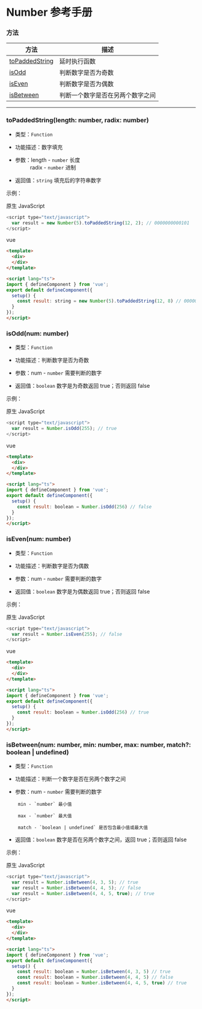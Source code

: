 # Number 参考手册


### 方法

|  方法                                                                                    | 描述                   |
|  ----                                                                                   | ----                   |
| [toPaddedString](number.html#topaddedstringlength-number,-radix-number)                 | 延时执行函数             |
| [isOdd](number.html#isoddnum-number)                                                    | 判断数字是否为奇数        |
| [isEven](number.html#isevennum-number)                                                  | 判断数字是否为偶数        |
| [isBetween](number.html#isbetweennum-number,-min-number,-max-number,-match?-boolean)    | 判断一个数字是否在另两个数字之间             |


---


### **toPaddedString(length: number, radix: number)**
* 类型：`Function`

* 功能描述：数字填充

* 参数：length - `number` 长度  
&nbsp;&nbsp;&nbsp;&nbsp;&nbsp;&nbsp;&nbsp;&nbsp;&nbsp;&nbsp;radix - `number` 进制

* 返回值：`string` 填充后的字符串数字

示例：

原生 JavaScript
```javascript
<script type="text/javascript">
  var result = new Number(5).toPaddedString(12, 2); // 0000000000101
</script>
```

vue
```html
<template>
  <div>
  </div>
</template>

<script lang="ts">
import { defineComponent } from 'vue';
export default defineComponent({
  setup() {
    const result: string = new Number(5).toPaddedString(12, 8) // 0000000000005
  }
});
</script>
```


### **isOdd(num: number)**
* 类型：`Function`

* 功能描述：判断数字是否为奇数

* 参数：num - `number` 需要判断的数字

* 返回值：`boolean` 数字是为奇数返回 true；否则返回 false

示例：

原生 JavaScript
```javascript
<script type="text/javascript">
  var result = Number.isOdd(255); // true
</script>
```

vue
```html
<template>
  <div>
  </div>
</template>

<script lang="ts">
import { defineComponent } from 'vue';
export default defineComponent({
  setup() {
    const result: boolean = Number.isOdd(256) // false
  }
});
</script>
```


### **isEven(num: number)**
* 类型：`Function`

* 功能描述：判断数字是否为偶数

* 参数：num - `number` 需要判断的数字

* 返回值：`boolean` 数字是为偶数返回 true；否则返回 false

示例：

原生 JavaScript
```javascript
<script type="text/javascript">
  var result = Number.isEven(255); // false
</script>
```

vue
```html
<template>
  <div>
  </div>
</template>

<script lang="ts">
import { defineComponent } from 'vue';
export default defineComponent({
  setup() {
    const result: boolean = Number.isOdd(256) // true
  }
});
</script>
```


### **isBetween(num: number, min: number, max: number, match?: boolean | undefined)**
* 类型：`Function`

* 功能描述：判断一个数字是否在另两个数字之间

* 参数：num - `number` 需要判断的数字

       min - `number` 最小值

       max - `number` 最大值

       match - `boolean | undefined` 是否包含最小值或最大值

* 返回值：`boolean` 数字是否在另两个数字之间，返回 true；否则返回 false

示例：

原生 JavaScript
```javascript
<script type="text/javascript">
  var result = Number.isBetween(4, 3, 5); // true
  var result = Number.isBetween(4, 4, 5); // false
  var result = Number.isBetween(4, 4, 5, true); // true
</script>
```

vue
```html
<template>
  <div>
  </div>
</template>

<script lang="ts">
import { defineComponent } from 'vue';
export default defineComponent({
  setup() {
    const result: boolean = Number.isBetween(4, 3, 5) // true
    const result: boolean = Number.isBetween(4, 4, 5) // false
    const result: boolean = Number.isBetween(4, 4, 5, true) // true
  }
});
</script>
```